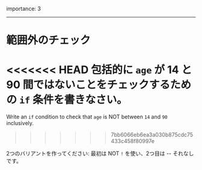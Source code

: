 importance: 3

---

# 範囲外のチェック

<<<<<<< HEAD
包括的に `age` が 14 と 90 間ではないことをチェックするための `if` 条件を書きなさい。
=======
Write an `if` condition to check that `age` is NOT between `14` and `90` inclusively.
>>>>>>> 7bb6066eb6ea3a030b875cdc75433c458f80997e

2つのバリアントを作ってください: 最初は NOT `!` を使い、2つ目は -- それなしです。
